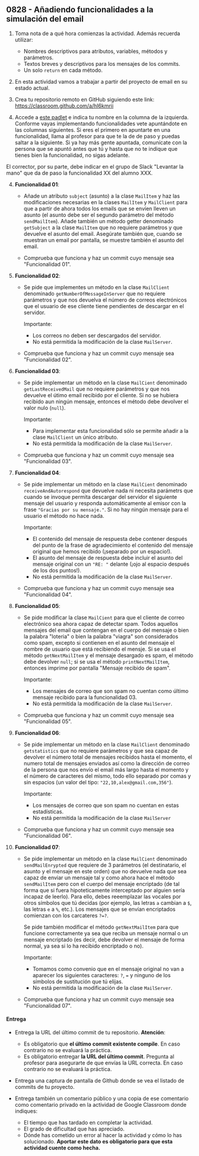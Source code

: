 ## 0828 - Añadiendo funcionalidades a la simulación del email

1. Toma nota de a qué hora comienzas la actividad. Además recuerda utilizar:
   * Nombres descriptivos para atributos, variables, métodos y parámetros.
   * Textos breves y descriptivos para los mensajes de los commits.
   * Un solo `return` en cada método.

2. En esta actividad vamos a trabajar a partir del proyecto de email en su estado actual.

3. Crea tu repositorio remoto en GitHub siguiendo este link: https://classroom.github.com/a/hI6kmrii

4. Accede a [este padlet](https://padlet.com/miguel_bayon/xu1nbcfia3mz) e indica tu nombre en la columna de la izquierda. Conforme vayas implementando funcionalidades vete apuntándote en las columnas siguientes. Si eres el primero en apuntarte en una funcionalidad, llama al profesor para que te la de de paso y puedas saltar a la siguiente. Si ya hay más gente apuntada, comunícate con la persona que se apuntó antes que tú y hasta que no te indique que tienes bien la funcionalidad, no sigas adelante. 

  El corrector, por su parte, debe indicar en el grupo de Slack "Levantar la mano" que da de paso la funcionalidad XX del alumno XXX.

4. __Funcionalidad 01__:

    * Añade un atributo `subject` (asunto) a la clase `MailItem` y haz las modificaciones necesarias en la clases `MailItem` y `MailClient` para que a partir de ahora todos los emails que se envíen lleven un asunto (el asunto debe ser el segundo parámetro del método `sendMailItem`). Añade también un método getter denominado `getSubject` a la clase `MailItem` que no requiere parámetros y que devuelve el asunto del email. Asegúrate también que, cuando se muestran un email por pantalla, se muestre también el asunto del email.

    * Comprueba que funciona y haz un commit cuyo mensaje sea "Funcionalidad 01".

5. __Funcionalidad 02__:

    * Se pide que implementes un método en la clase `MailClient` denominado `getNumberOfMessageInServer` que no requiere parámetros y que nos devuelva el número de correos electrónicos que el usuario de ese cliente tiene pendientes de descargar en el servidor.
    
      Importante: 

      * Los correos no deben ser descargados del servidor. 
      * No está permitida la modificación de la clase `MailServer`.  

    * Comprueba que funciona y haz un commit cuyo mensaje sea "Funcionalidad 02".
    
6. __Funcionalidad 03__:

    * Se pide implementar un método en la clase `MailCient` denominado `getLastReceivedMail` que no requiere parámetros y que nos devuelve el útimo email recibido por el cliente. Si no se hubiera recibido aun ningún mensaje, entonces el método debe devolver el valor nulo (`null`).

      Importante: 

      * Para implementar esta funcionalidad sólo se permite añadir a la clase `MailClient` un único atributo.
      * No está permitida la modificación de la clase `MailServer`.
    
    * Comprueba que funciona y haz un commit cuyo mensaje sea "Funcionalidad 03".
    
7. __Funcionalidad 04__:

    * Se pide implementar un método en la clase `MailCient` denominado `receiveAndAutorespond` que  devuelve nada ni necesita parámetrs que cuando se invoque permita descargar del servidor el siguiente mensaje del usuario y responda automáticamente al emisor con la frase `"Gracias por su mensaje."`. Si no hay ningún mensaje para el usuario el método no hace nada.

      Importante: 

      * El contenido del mensaje de respuesta debe contener después del punto de la frase de agradecimiento el contenido del mensaje original que hemos recibido (¡separado por un espacio!).
      * El asunto del mensaje de respuesta debe incluir el asunto del mensaje original con un `"RE: "` delante (¡ojo al espacio después de los dos puntos!).
      * No está permitida la modificación de la clase `MailServer`.
    
    * Comprueba que funciona y haz un commit cuyo mensaje sea "Funcionalidad 04".
    
8. __Funcionalidad 05__:

    * Se pide modificar la clase `MailCient` para que el cliente de correo electrónico sea ahora capaz de detectar spam. Todos aquellos mensajes del email que contengan en el cuerpo del mensaje o bien la palabra "loteria" o bien la palabra "viagra" son considerados como spam, excepto si contienen en el asunto del mensaje el nombre de usuario que está recibiendo el mensje. Si se usa el método `getNextMailItem` y el mensaje desargado es spam, el método debe devolver `null`; si se usa el método `printNextMailItem`, entonces imprime por pantalla "Mensaje recibido de spam".

        Importante: 

      * Los mensajes de correo que son spam no cuentan como último mensaje recibido para la funcionalidad 03.
      * No está permitida la modificación de la clase `MailServer`.
    
    * Comprueba que funciona y haz un commit cuyo mensaje sea "Funcionalidad 05".
    
9. __Funcionalidad 06__:

    * Se pide implementar un método en la clase `MailClient` denominado `getstatistics` que no requiere parámetros y que sea capaz de devolver el número total de mensajes recibidos hasta el momento, el numero total de mensajes enviados así como la dirección de correo de la persona que nos envío el email más largo hasta el momento y el número de caracteres del mismo, todo ello separado por comas y sin espacios (un valor del tipo: `"22,10,alex@gmail.com,356"`).

      Importante: 

      * Los mensajes de correo que son spam no cuentan en estas estadísticas.
      * No está permitida la modificación de la clase `MailServer`

    * Comprueba que funciona y haz un commit cuyo mensaje sea "Funcionalidad 06".
    
10. __Funcionalidad 07__:
 
    * Se pide implementar un método en la clase `MailCient` denominado `sendMailEnrypted` que requiere de 3 parámetros (el destinatario, el asunto y el mensaje en este orden)  que no devuelve nada que sea capaz de enviar un mensaje tal y como ahora hace el método `sendMailItem` pero con el cuerpo del mensaje encriptado (de tal forma que si fuera hipoteticamente interceptado por alguien sería incapaz de leerlo). Para ello, debes reeemplazar las vocales por otros símbolos que tú decidas (por ejemplo, las letras `a` cambian a `$`, las letras `e` a `%`, etc.). Los mensajes que se envían encriptados comienzan con los carcateres `?=?`. 

      Se pide también modificar el método `getNextMailItem` para que funcione correctamente ya sea que reciba un mensaje normal o un mensaje encriptado (es decir, debe devolver el mensaje de forma normal, ya sea si lo ha recibido encriptado o no).
    
      Importante: 

      * Tomamos como convenio que en el mensaje original no van a aparecer los siguientes caracteres: `?`, `=`  y ninguno de los símbolos de sustitución que tú elijas.
      * No está permitida la modificación de la clase `MailServer`.
    
    * Comprueba que funciona y haz un commit cuyo mensaje sea "Funcionalidad 07".   
    
 #### Entrega

* Entrega la URL del último commit de tu repositorio. __Atención__: 
  * Es obligatorio que __el último commit existente compile__. En caso contrario no se evaluará la práctica.
  * Es obligatorio entregar __la URL del último commit__. Pregunta al profesor para asegurarte de que envías la URL correcta. En caso contrario no se evaluará la práctica. 

* Entrega una captura de pantalla de Github donde se vea el listado de commits de tu proyecto.

* Entrega también un comentario público y una copia de ese comentario como comentario privado en la actividad de Google Classroom donde indiques:
    - El tiempo que has tardado en completar la actividad.
    - El grado de dificultad que has apreciado.
    - Dónde has cometido un error al hacer la actividad y cómo lo has solucionado. **Aportar este dato es obligatorio para que esta actividad cuente como hecha.**





